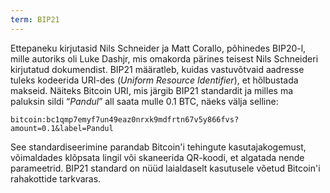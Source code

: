 ```yaml
---
term: BIP21
---
```


Ettepaneku kirjutasid Nils Schneider ja Matt Corallo, põhinedes BIP20-l, mille autoriks oli Luke Dashjr, mis omakorda pärines teisest Nils Schneideri kirjutatud dokumendist. BIP21 määratleb, kuidas vastuvõtvaid aadresse tuleks kodeerida URI-des (*Uniform Resource Identifier*), et hõlbustada makseid. Näiteks Bitcoin URI, mis järgib BIP21 standardit ja milles ma paluksin sildi “*Pandul*” all saata mulle 0.1 BTC, näeks välja selline:

```text
bitcoin:bc1qmp7emyf7un49eaz0nrxk9mdfrtn67v5y866fvs?amount=0.1&label=Pandul
``` 

See standardiseerimine parandab Bitcoin'i tehingute kasutajakogemust, võimaldades klõpsata lingil või skaneerida QR-koodi, et algatada nende parameetrid. BIP21 standard on nüüd laialdaselt kasutusele võetud Bitcoin'i rahakottide tarkvaras.